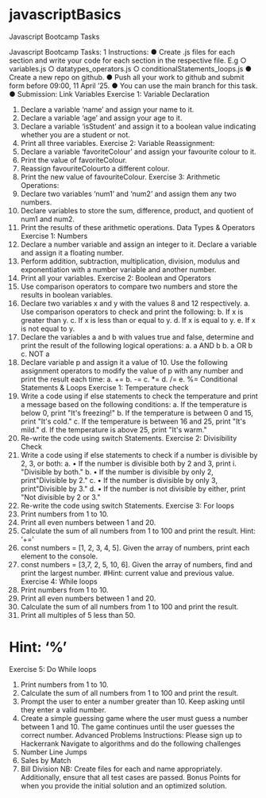 # javascriptBasics
Javascript Bootcamp Tasks

Javascript Bootcamp Tasks: 1
Instructions:
● Create .js files for each section and write your code for each section in the
respective file. E.g
○ variables.js
○ datatypes_operators.js
○ conditionalStatements_loops.js
● Create a new repo on github.
● Push all your work to github and submit form before 09:00, 11 April ’25.
● You can use the main branch for this task.
● Submission: Link
Variables
Exercise 1: Variable Declaration
1. Declare a variable ‘name’ and assign your name to it.
2. Declare a variable ‘age’ and assign your age to it.
3. Declare a variable ‘isStudent’ and assign it to a boolean value indicating
whether you are a student or not.
4. Print all three variables.
Exercise 2: Variable
Reassignment:
1. Declare a variable ‘favoriteColour’ and assign your favourite colour
to it.
2. Print the value of favoriteColour.
3. Reassign favouriteColourto a different colour.
4. Print the new value of favouriteColour.
Exercise 3: Arithmetic
Operations:
1. Declare two variables ‘num1’ and ‘num2’ and assign them any two
numbers.
2. Declare variables to store the sum, difference, product, and quotient of
num1 and num2.
3. Print the results of these arithmetic operations.
Data Types & Operators
Exercise 1: Numbers
1. Declare a number variable and assign an integer to it. Declare a variable
and assign it a floating number.
2. Perform addition, subtraction, multiplication, division, modulus and
exponentiation with a number variable and another number.
3. Print all your variables.
Exercise 2: Boolean and Operators
1. Use comparison operators to compare two numbers and store the results
in boolean variables.
2. Declare two variables x and y with the values 8 and 12 respectively.
a. Use comparison operators to check and print the following:
b. If x is greater than y.
c. If x is less than or equal to y.
d. If x is equal to y.
e. If x is not equal to y.
3. Declare the variables a and b with values true and false, determine and print
the result of the following logical operations:
a. a AND b
b. a OR b
c. NOT a
4. Declare variable p and assign it a value of 10. Use the following
assignment operators to modify the value of p with any number and print
the result each time:
a. +=
b. -=
c. *=
d. /=
e. %=
Conditional Statements & Loops
Exercise 1: Temperature check
1. Write a code using if else statements to check the temperature and print a
message based on the following conditions:
a. If the temperature is below 0, print "It's freezing!"
b. If the temperature is between 0 and 15, print "It's cold."
c. If the temperature is between 16 and 25, print "It's mild."
d. If the temperature is above 25, print "It's warm."
2. Re-write the code using switch Statements.
Exercise 2: Divisibility Check
1. Write a code using if else statements to check if a number is
divisible by 2, 3, or both:
a. • If the number is divisible both by 2 and 3, print
i. "Divisible by both."
b. • If the number is divisible by only 2, print"Divisible by 2."
c. • If the number is divisible by only 3, print"Divisible by 3."
d. • If the number is not divisible by either, print "Not divisible by 2 or
3."
2. Re-write the code using switch Statements.
Exercise 3: For loops
1. Print numbers from 1 to 10.
2. Print all even numbers between 1 and 20.
3. Calculate the sum of all numbers from 1 to 100 and print the result. Hint: ‘+=’
4. const numbers = [1, 2, 3, 4, 5]. Given the array of numbers, print each
element to the console.
5. const numbers = [3,7, 2, 5, 10, 6]. Given the array of numbers, find and print
the largest number.
#Hint: current value and previous value.
Exercise 4: While loops
1. Print numbers from 1 to 10.
2. Print all even numbers between 1 and 20.
3. Calculate the sum of all numbers from 1 to 100 and print the result.
4. Print all multiples of 5 less than 50.
# Hint: ‘%’
Exercise 5: Do While loops
1. Print numbers from 1 to 10.
2. Calculate the sum of all numbers from 1 to 100 and print the result.
3. Prompt the user to enter a number greater than 10. Keep asking until
they enter a valid number.
4. Create a simple guessing game where the user must guess a number
between 1 and 10. The game continues until the user guesses the correct
number.
Advanced Problems
Instructions:
Please sign up to Hackerrank
Navigate to algorithms and do the following challenges
1. Number Line Jumps
2. Sales by Match
3. Bill Division
NB: Create files for each and name appropriately. Additionally, ensure that all test
cases are passed. Bonus Points for when you provide the initial solution and an
optimized solution.
